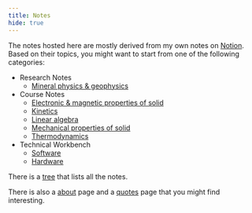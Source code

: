 ```yaml
---
title: Notes
hide: true
---
```


The notes hosted here are mostly derived from my own notes on [Notion](https://notion.so/).
Based on their topics, you might want to start from one of the following categories:

- Research Notes
  - [Mineral physics & geophysics](mphys)
- Course Notes
  - [Electronic & magnetic properties of solid](em-properties)
  - [Kinetics](kinetics)
  - [Linear algebra](linear-algebra)
  - [Mechanical properties of solid](mech-properties)
  - [Thermodynamics](thermodynamics)
- Technical Workbench
  - [Software](software)
  - [Hardware](hardware)


There is a [tree](tree) that lists all the notes.

There is also a [about](../about) page and a [quotes](../quotes) page that you might find interesting.